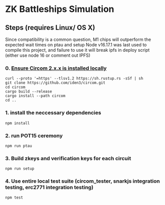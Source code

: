 # ZK Battleships Simulation

## Steps (requires Linux/ OS X)
Since compatibility is a common question, M1 chips will outperform the expected wait times on ptau and setup
Node v16.17.1 was last used to compile this project, and failure to use it will break ipfs in deploy script (either use node 16 or comment out IPFS)

### 0. [Ensure Circom 2.x.x is installed locally](https://github.com/iden3/circom/blob/master/mkdocs/docs/getting-started/installation.md)
```
curl --proto '=https' --tlsv1.2 https://sh.rustup.rs -sSf | sh
git clone https://github.com/iden3/circom.git
cd circom
cargo build --release
cargo install --path circom
cd ..
```
### 1. install the neccessary dependencies
```
npm install
```
### 2. run POT15 ceremony 
```
npm run ptau
```
### 3. Build zkeys and verification keys for each circuit
```
npm run setup
```

### 4. Use entire local test suite (circom_tester, snarkjs integration testing, erc2771 integration testing)
```
npm test
```
